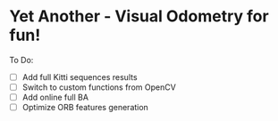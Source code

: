 # Yet Another - Visual Odometry for fun!

To Do:

- [ ] Add full Kitti sequences results
- [ ] Switch to custom functions from OpenCV
- [ ] Add online full BA
- [ ] Optimize ORB features generation
